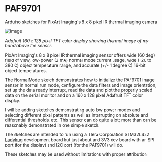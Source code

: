 # PAF9701
Arduino sketches for PixArt Imaging's 8 x 8 pixel IR thermal imaging camera

![image](https://user-images.githubusercontent.com/6698410/131921078-3c8f8538-b9d3-4090-8422-59423026ff9d.jpg)

*Adafruit 160 x 128 pixel TFT color display showing thermal image of my hand above the sensor.*

PixArt Imaging's 8 x 8 pixel IR thermal imaging sensor offers wide (60 deg) field of view, low-power (2 mA) normal mode current usage, wide (-20 to 380 C) object temperature range, and accurate (+/- 1 degree C) 16-bit object temperatures.

The NormalMode sketch demonstrates how to initialize the PAF9701 image sensor in normal run mode, configure the data filters and image orientation, set up the data ready interrupt, read the data and plot the properly scaled data on the serial monitor and on a 160 x 128 pixel Adafruit TFT color display.

I will be adding sketches demonstrating auto low power modes and selecting different pixel patterns as well as interrupting on absolute and differential thresholds, etc. This sensor can do quite a lot; more than can be reasonably demonstrated in one simple sketch.

The sketches are intended to run using a Tlera Corporation STM32L432 [Ladybug](https://www.tindie.com/products/tleracorp/ladybug-stm32l432-development-board/) development board but just about and 3V3 dev board with an SPI port (for the display) and I2C port (for the PAF9701) will do.

These sketches may be used without limitations with proper attribution

